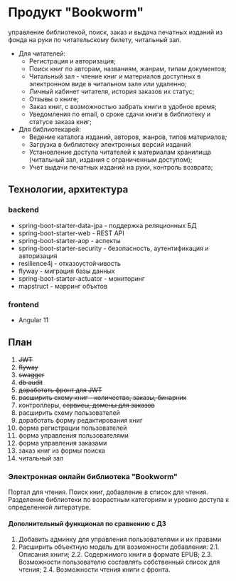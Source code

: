 # Продукт "Bookworm"

управление библиотекой, поиск, заказ и выдача печатных изданий из фонда на руки по читательскому билету, читальный зал.

* Для читателей:
  * Регистрация и авторизация;
  * Поиск книг по авторам, названиям, жанрам, типам документов;
  * Читальный зал - чтение книг и материалов доступных в электронном виде в читальном зале или удаленно;
  * Личный кабинет читателя, история заказов их статус;
  * Отзывы о книге;
  * Заказ книг, с возможностью забрать книги в удобное время;
  * Уведомления по email, о сроке сдачи книги в библиотеку и статусе заказа книг;
* Для библиотекарей:
  * Ведение каталога изданий, авторов, жанров, типов материалов;
  * Загрузка в библиотеку электронных версий изданий
  * Установление доступа читателей к материалам хранилища (читальный зал, издания с ограниченным доступом);
  * Учет выдачи печатных изданий на руки, контроль возврата;

## Технологии, архитектура

### backend

* spring-boot-starter-data-jpa - поддержка реляционных БД
* spring-boot-starter-web - REST API
* spring-boot-starter-aop - аспекты
* spring-boot-starter-security - безопасность, аутентификация и авторизация
* resilience4j - отказоустойчивость
* flyway - миграция базы данных
* spring-boot-starter-actuator - мониторинг
* mapstruct - марринг объктов

### frontend

* Angular 11

## План

1. ~~JWT~~
2. ~~flyway~~
3. ~~swagger~~
4. ~~db audit~~
5. ~~доработать фронт для JWT~~
6. ~~расширить схему книг - количество, заказы, бинарник~~
7. контроллеры, ~~сервисы, домены для заказов~~
8. расширить схему пользователей
9. доработать форму редактирования книг
10. форма регистрации пользователей
11. форма управления пользователями
12. форма управления заказами
13. заказ книг из формы поиска
14. читальный зал

### Электронная онлайн библиотека "Bookworm"

Портал для чтения. Поиск книг, добавление в список для чтения. Разделение библиотеки по возрастным категориям и уровню доступа к определенной литературе.

#### Дополнительный функционал по сравнению с ДЗ

1. Добавить админку для управления пользователями и их правами
2. Расширить объектную модель для возможности добавления:
   2.1. Описания книги;
   2.2. Содержимого книги в формате EPUB;
   2.3. Возможности пользователю составлять собственный список для чтения;
   2.4. Возможности чтения книги с фронта.
